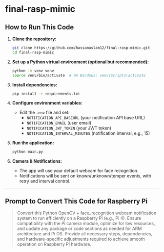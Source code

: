 # final-rasp-mimic

## How to Run This Code

1. **Clone the repository:**
   ```sh
   git clone https://github.com/hassamaslam12/final-rasp-mimic.git
   cd final-rasp-mimic
   ```

2. **Set up a Python virtual environment (optional but recommended):**
   ```sh
   python -m venv venv
   source venv/bin/activate  # On Windows: venv\Scripts\activate
   ```

3. **Install dependencies:**
   ```sh
   pip install -r requirements.txt
   ```

4. **Configure environment variables:**
   - Edit the `.env` file and set:
     - `NOTIFICATION_API_BASEURL` (your notification API base URL)
     - `NOTIFICATION_EMAIL` (user email)
     - `NOTIFICATION_JWT_TOKEN` (your JWT token)
     - `NOTIFICATION_INTERVAL_MINUTES` (notification interval, e.g., 15)

5. **Run the application:**
   ```sh
   python main.py
   ```

6. **Camera & Notifications:**
   - The app will use your default webcam for face recognition.
   - Notifications will be sent on known/unknown/temper events, with retry and interval control.

---

## Prompt to Convert This Code for Raspberry Pi

> Convert this Python OpenCV + face_recognition webcam notification system to run efficiently on a Raspberry Pi (e.g., Pi 4). Ensure compatibility with the Pi camera module, optimize for low resources, and update any package or code sections as needed for ARM architecture and Pi OS. Provide all necessary steps, dependencies, and hardware-specific adjustments required to achieve smooth operation on Raspberry Pi hardware.
